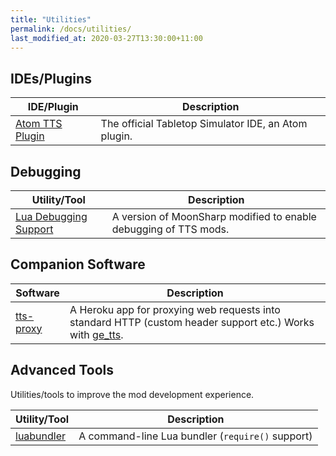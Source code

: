 ```yaml
---
title: "Utilities"
permalink: /docs/utilities/
last_modified_at: 2020-03-27T13:30:00+11:00
---
```


## IDEs/Plugins

| IDE/Plugin | Description |
| --- | --- |
| [Atom TTS Plugin](https://github.com/Berserk-Games/atom-tabletopsimulator-lua) | The official Tabletop Simulator IDE, an Atom plugin. |

## Debugging

| Utility/Tool | Description |
| --- | --- |
| [Lua Debugging Support](https://github.com/Benjamin-Dobell/moonsharp) | A version of MoonSharp modified to enable debugging of TTS mods. |

## Companion Software

| Software | Description |
| --- | --- |
| [tts-proxy](https://github.com/Benjamin-Dobell/tts-proxy) | A Heroku app for proxying web requests into standard HTTP (custom header support etc.) Works with [ge_tts](https://gitlab.com/BenjaminDobell/ge_tts). |

## Advanced Tools

Utilities/tools to improve the mod development experience.

| Utility/Tool | Description |
| --- | --- |
| [luabundler](https://github.com/Benjamin-Dobell/luabundler) | A command-line Lua bundler (`require()` support) |
